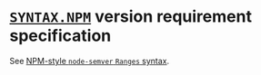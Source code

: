 # [`SYNTAX.NPM`] version requirement specification

See [NPM-style `node-semver` `Ranges` syntax].

[NPM-style `node-semver` `Ranges` syntax]: https://github.com/npm/node-semver?tab=readme-ov-file#ranges
[`SYNTAX.NPM`]: ../../../spec/internal/npm.bzl
